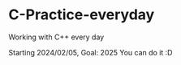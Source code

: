 # C-Practice-everyday
Working with C++ every day

Starting 2024/02/05, Goal: 2025 
You can do it :D
